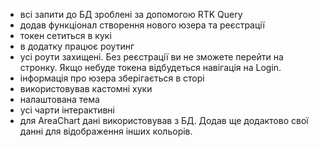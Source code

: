 - всі запити до БД зроблені за допомогою RTK Query
- додав функціонал створення нового юзера та реєстрації
- токен сетиться в кукі
- в додатку працює роутинг
- усі роути захищені. Без реєстрації ви не зможете перейти на стронку. Якщо небуде токена відбудеться навігація на Login.
- інформація про юзера зберігається в сторі
- використовував кастомні хуки
- налаштована тема
- усі чарти інтерактивні
- для AreaChart дані використовував з БД. Додав ще додактово свої данні для відображення інших кольорів.